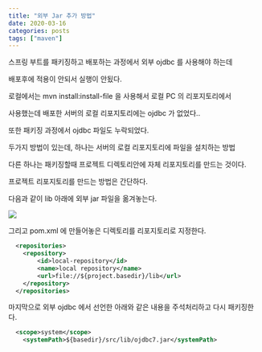 ```yaml
---
title: "외부 Jar 추가 방법"
date: 2020-03-16
categories: posts
tags: ["maven"]
---
```


스프링 부트를 패키징하고 배포하는 과정에서 외부 ojdbc 를 사용해야 하는데 

배포후에 적용이 안되서 실행이 안됬다.

로컬에서는 mvn install:install-file 을 사용해서 로컬 PC 의 리포지토리에서

사용했는데 배포한 서버의 로컬 리포지토리에는 ojdbc 가 없었다..

또한 패키징 과정에서 ojdbc 파일도 누락되었다.

두가지 방법이 있는데, 하나는 서버의 로컬 리포지토리에 파일을 설치하는 방법

다른 하나는 패키징할때 프로젝트 디렉토리안에 자체 리포지토리를 만드는 것이다.

프로젝트 리포지토리를 만드는 방법은 간단하다.

다음과 같이 lib 아래에 외부 jar 파일을 옮겨놓는다.

<div style="width: 100%">
  <img src="https://subji.github.io/assets/images/externalojdbcpackaging_1.PNG">
</div>

그리고 pom.xml 에 만들어놓은 디렉토리를 리포지토리로 지정한다.

```xml
  <repositories>
    <repository>
        <id>local-repository</id>
        <name>local repository</name>
        <url>file://${project.basedir}/lib</url>
    </repository>
  </repositories>
```

마지막으로 외부 ojdbc 에서 선언한 아래와 같은 내용을 주석처리하고 다시 패키징한다.

```xml
  <scope>system</scope>
	<systemPath>${basedir}/src/lib/ojdbc7.jar</systemPath>
```